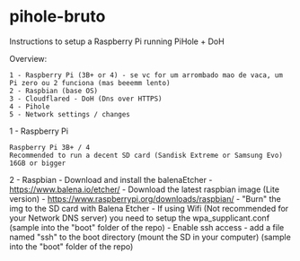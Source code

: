 # pihole-bruto
Instructions to setup a Raspberry Pi running PiHole + DoH

Overview:

	1 - Raspberry Pi (3B+ or 4) - se vc for um arrombado mao de vaca, um Pi zero ou 2 funciona (mas beeemm lento)
	2 - Raspbian (base OS)
	3 - Cloudflared - DoH (Dns over HTTPS)
	4 - Pihole
	5 - Network settings / changes 
 
 
1 - Raspberry Pi
	
	Raspberry Pi 3B+ / 4
	Recommended to run a decent SD card (Sandisk Extreme or Samsung Evo) 16GB or bigger

  
2 - Raspbian
	- Download and install the balenaEtcher - https://www.balena.io/etcher/
	- Download the latest raspbian image (Lite version) - https://www.raspberrypi.org/downloads/raspbian/
	- "Burn" the img to the SD card with Balena Etcher
	- If using Wifi (Not recommended for your Network DNS server) you need to setup the wpa_supplicant.conf (sample into the "boot" folder of the repo)
	- Enable ssh access - add a file named "ssh" to the boot directory (mount the SD in your computer) (sample into the "boot" folder of the repo)
  
